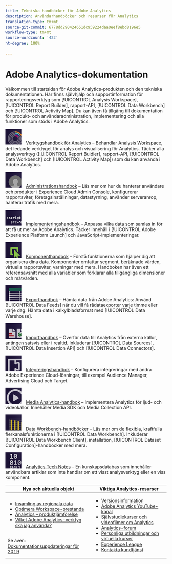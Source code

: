 ```yaml
---
title: Tekniska handböcker för Adobe Analytics
description: Användarhandböcker och resurser för Analytics
translation-type: tm+mt
source-git-commit: 6778dd290424651dc959224daa0eef8ebd8196e5
workflow-type: tm+mt
source-wordcount: '422'
ht-degree: 100%

---
```



# Adobe Analytics-dokumentation

Välkommen till startsidan för Adobe Analytics-produkten och den tekniska dokumentationen. Här finns självhjälp och supportinformation för rapporteringsverktyg som [!UICONTROL Analysis Workspace], [!UICONTROL Report Builder], rapport-API, [!UICONTROL Data Workbench] och [!UICONTROL Activity Map]. Du kan även få tillgång till dokumentation för produkt- och användaradministration, implementering och alla funktioner som stöds i Adobe Analytics.

[![Verktyg](assets/analyze_50px.png)](/help/analyze/home.md) [Verktygshandbok för Analytics](/help/analyze/home.md) – Behandlar [Analysis Workspace](/help/analyze/analysis-workspace/home.md), det ledande verktyget för analys och visualisering för Analytics. Täcker alla analysverktyg ([!UICONTROL Report Buidler], rapport-API, [!UICONTROL Data Workbench] och [!UICONTROL Activity Map]) som du kan använda i Adobe Analytics.

[![Administration](assets/admin_50px.png)](/help/admin/home.md) [Administrationshandbok](/help/admin/home.md) – Läs mer om hur du hanterar användare och produkter i Experience Cloud Admin Console, konfigurerar rapportsviter, företagsinställningar, datastyrning, använder serveranrop, hanterar trafik med mera.

[![Implementering](assets/implement_50px.png)](/help/implement/home.md) [Implementeringshandbok](/help/implement/home.md) – Anpassa vilka data som samlas in för att få ut mer av Adobe Analytics. Täcker innehåll i [!UICONTROL Adobe Experience Platform Launch] och JavaScript-implementeringar.

[![Komponenter](assets/components_50px.png)](/help/components/home.md) [Komponenthandbok](/help/components/home.md) – Förstå funktionerna som hjälper dig att organisera dina data. Komponenter omfattar segment, beräknade värden, virtuella rapportsviter, varningar med mera. Handboken har även ett referensavsnitt med alla variabler som förklarar alla tillgängliga dimensioner och mätvärden.

[![Exportera](assets/export_50px.png)](/help/export/home.md) [Exporthandbok](/help/export/home.md) – Hämta data från Adobe Analytics: Använd [!UICONTROL Data Feeds] när du vill få rådataexporter varje timme eller varje dag. Hämta data i kalkylbladsformat med [!UICONTROL Data Warehouse].

[![Importera](assets/import_50px.png)](/help/import/home.md) [Importhandbok](/help/import/home.md) – Överför data till Analytics från externa källor, antingen satsvis eller i realtid. Inkluderar [!UICONTROL Data Sources], [!UICONTROL Data Insertion API] och [!UICONTROL Data Connectors].

[![Integrering](assets/integrate_50px.png)](/help/integrate/home.md) [Integreringshandbok](/help/integrate/home.md) – Konfigurera integreringar med andra Adobe Experience Cloud-lösningar, till exempel Audience Manager, Advertising Cloud och Target.

[![Media Analytics](assets/media_50px.png)](https://docs.adobe.com/content/help/en/media-analytics/using/media-overview.html) [Media Analytics-handbok](https://docs.adobe.com/content/help/en/media-analytics/using/media-overview.html) – Implementera Analytics för ljud- och videokällor. Innehåller Media SDK och Media Collection API.

[![DWB](assets/workbench_50px.png)](https://docs.adobe.com/content/help/en/data-workbench/using/home.html) [Data Workbench-handböcker](https://docs.adobe.com/content/help/en/data-workbench/using/home.html) – Läs mer om de flexibla, kraftfulla flerkanalsfunktionerna i [!UICONTROL Data Workbench]. Inkluderar [!UICONTROL Data Workbench Client], installation, [!UICONTROL Dataset Configuration]-handböcker med mera.

[![Technotes](assets/technotes_50px.png)](/help/technotes/home.md) [Analytics Tech Notes](/help/technotes/home.md) – En kunskapsdatabas som innehåller användbara artiklar som inte handlar om ett visst analysverktyg eller en viss komponent.

| Nya och aktuella objekt | Viktiga Analytics-resurser |
| --- | --- |
| <ul><li>[Insamling av regionala data](/help/technotes/rdc/regional-data-collection.md)</li><li>[Optimera Workspace-prestanda](/help/analyze/analysis-workspace/workspace-faq/optimizing-performance.md)</li><li>[Analytics – produktjämförelse](/help/admin/c-analytics-product-comparison/analytics-product-comparison.md)</li><li>[Vilket Adobe Analytics-verktyg ska jag använda?](/help/admin/c-analytics-product-comparison/which-analytics-tool.md)</li></ul><br> Se även: [Dokumentationsuppdateringar för 2019](doc-updates.md) | <ul><li> [Versionsinformation](https://docs.adobe.com/content/help/en/release-notes/experience-cloud/current.html)</li><li> [Adobe Analytics YouTube-kanal](https://www.youtube.com/channel/UC8I6bqCk7gO6YdoMz6W5fvw)</li><li>[Självstudiekurser och videofilmer om Analytics](https://helpx.adobe.com/se/analytics/kt/index/analytics-videos.html)</li><li>[Analytics-forum](https://forums.adobe.com/community/experience-cloud/analytics-cloud/analytics)</li><li>[Personliga utbildningar och virtuella kurser](https://training.adobe.com/training/courses.html#solution=adobeAnalytics)</li><li>[Experience League](https://landing.adobe.com/experience-league/)</li><li>[Kontakta kundtjänst](https://helpx.adobe.com/se/support/analytics.html)</li></ul> |

<!-- Keep around for now

## Analytics reporting capabilities

Here is a comprehensive list of and links to all the reporting capabilities in Adobe Analytics.

* [Analysis Workspace](/help/analyze/analysis-workspace/home.md)
* [Report Builder](/help/analyze/report-builder/home.md)
* [Data Warehouse](/help/export/data-warehouse/data-warehouse.md)
* [Mobile Services UI](https://docs.adobe.com/content/help/en/mobile-services/using/home.html)
* [Data Workbench](https://docs.adobe.com/content/help/en/data-workbench/using/home.html)
* [Reports & Analytics](/help/analyze/reports-analytics/getting-started.md)
* [Ad Hoc Analysis](/help/analyze/ad-hoc-analysis/adhoc-home.md)

### Analytics feature list

*   [Activity Map](/help/analyze/activity-map/activity-map.md)
*   [Anomaly Detection](/help/analyze/analysis-workspace/virtual-analyst/c-anomaly-detection/statistics-anomaly-detection.md)
*   [Bot filtering](/help/admin/admin/bot-removal/bot-rules.md)
*   [Calculated Metrics](/help/components/c-calcmetrics/cm-overview.md)
*   [Classifications](/help/components/classifications/c-classifications.md)
*   [Cohort Analysis](/help/analyze/analysis-workspace/visualizations/cohort-table/cohort-analysis.md)
*   [Contribution Analysis](/help/analyze/analysis-workspace/virtual-analyst/c-anomaly-detection/anomaly-detection.md)
*   [Data Connectors](https://www.adobeexchange.com/experiencecloud.html)
*   [Data Feeds](/help/export/analytics-data-feed/data-feed-overview.md)   
*   [Data Sources](/help/import/c-data-sources/datasrc-home.md)  
*   [Fallout](/help/analyze/analysis-workspace/visualizations/fallout/fallout-flow.md)
*   [Flow](/help/analyze/analysis-workspace/visualizations/c-flow/flow.md)
*   [Intelligent Alerts](/help/components/c-alerts/intellligent-alerts.md)
*   [Mobile App SDK](https://docs.adobe.com/content/help/en/mobile-services/using/home.html)  
*   [Real-time reporting](/help/components/c-real-time-reporting/realtime.md)
*   [Segmentation](/help/components/c-segmentation/seg-home.md)
*   [Segment Comparison](/help/analyze/analysis-workspace/c-panels/c-segment-comparison/segment-comparison.md)
*   [Video Tracking](https://docs.adobe.com/content/help/en/media-analytics/using/media-overview.html)
*   [Virtual Report Suites](/help/components/vrs/vrs-about.md)

## Contact options

Support delegates can get assisted support via:

**In-Product:**

1.  [Sign in to Adobe Analytics.](https://sc.omniture.com/login/)
2.  Navigate to **Help** > **Customer Care**.

**Phone:** 1-800-497-0335 (US & Canada).

Get [phone numbers for other regions](https://helpx.adobe.com/contact/dma-external/DMACustomeCareRegionalPhoneNumbers.html).

**Email:**

1.  Include [case details](https://helpx.adobe.com/experience-cloud/enterprise-email-support-guidelines.html) to open a ticket via email. 
1.  Send your case to [customercare@adobe.com](mailto:customercare@adobe.com).

Not sure if you're a **support delegate**? Find out if this [user type applies to you](https://helpx.adobe.com/experience-cloud/supported-users.html) and learn about our [enterprise support terms](https://helpx.adobe.com/support/programs/enterprise-support-terms.html).
 -->
